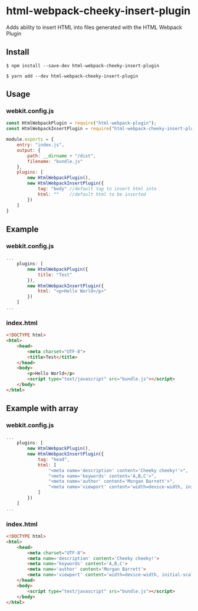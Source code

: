 # html-webpack-cheeky-insert-plugin
Adds ability to insert HTML into files generated with the HTML Webpack Plugin

## Install
```console
$ npm install --save-dev html-webpack-cheeky-insert-plugin
```
```console
$ yarn add --dev html-webpack-cheeky-insert-plugin
```

## Usage
### webkit.config.js
```javascript
const HtmlWebpackPlugin = require("html-webpack-plugin");
const HtmlWebpackInsertPlugin = require("html-webpack-cheeky-insert-plugin");

module.exports = {
	entry: "index.js",
	output: {
		path: __dirname + "/dist",
		filename: "bundle.js"
	},
	plugins: [
		new HtmlWebpackPlugin(),
		new HtmlWebpackInsertPlugin({
			tag: "body"	//default tag to insert html into
			html: "" 	//default html to be inserted
		})
	]
}

```

## Example
### webkit.config.js
```javascript
...
	plugins: [
		new HtmlWebpackPlugin({
			title: "Test"
		}),
		new HtmlWebpackInsertPlugin({
			html: "<p>Hello World</p>"
		})
	]
...
```
### index.html
```html
<!DOCTYPE html>
<html>
	<head>
		<meta charset="UTF-8">
		<title>Test</title>
	</head>
	<body>
		<p>Hello World</p>
		<script type="text/javascript" src="bundle.js"></script>
	</body>
</html>
```

## Example with array
### webkit.config.js
```javascript
...
	plugins: [
		new HtmlWebpackPlugin(),
		new HtmlWebpackInsertPlugin({
			tag: "head",
			html: [
				"<meta name='description' content='Cheeky cheeky!'>",
				"<meta name='keywords' content='A,B,C'>",
				"<meta name='author' content='Morgan Barrett'>",
				"<meta name='viewport' content='width=device-width, initial-scale=1.0'>"
			]
		})
	]
...
```
### index.html
```html
<!DOCTYPE html>
<html>
	<head>
		<meta charset="UTF-8">
		<meta name='description' content='Cheeky cheeky!'>
		<meta name='keywords' content='A,B,C'>
		<meta name='author' content='Morgan Barrett'>
		<meta name='viewport' content='width=device-width, initial-scale=1.0'>
	</head>
	<body>
		<script type="text/javascript" src="bundle.js"></script>
	</body>
</html>
```